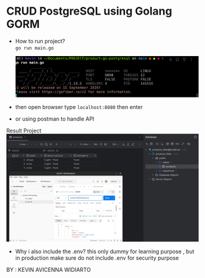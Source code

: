 # CRUD PostgreSQL using Golang GORM

- How to run project?  
`go run main.go`  

    ![image1](img/img_1.png)

- then open browser type `localhost:8080` then enter 
- or using postman to handle API


Result Project  
![alt text](img/img.png)

- Why i also include the .env?
this only dummy for learning purpose , but in production make sure do not include .env for security purpose

BY : KEVIN AVICENNA WIDIARTO